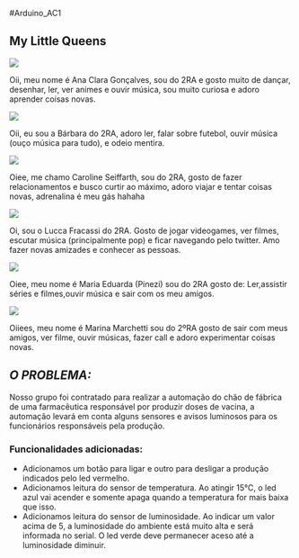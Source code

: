 #Arduino_AC1
## My Little Queens

![](https://anyimage.io/storage/uploads/60b05d2331b9fc1056c1b0431d1b5f9e)

Oii, meu nome é Ana Clara Gonçalves, sou do 2RA e gosto muito de dançar, desenhar, ler, ver animes e ouvir música, sou muito curiosa e adoro aprender coisas novas.


![](https://anyimage.io/storage/uploads/ed01d3a6d0e94e13237953a640f4d6d7)

Oii, eu sou a Bárbara do 2RA, adoro ler, falar sobre futebol, ouvir música (ouço música para tudo), e odeio mentira.

![](https://anyimage.io/storage/uploads/e3f3fad27154293db5746ca6599ee0c2)

Oiee, me chamo Caroline Seiffarth, sou do 2RA, gosto de fazer relacionamentos e busco curtir ao máximo, adoro viajar e tentar coisas novas, adrenalina é meu gás hahaha

![](https://anyimage.io/storage/uploads/67a8faf407307bd26a51d2fd42142296)

Oi, sou o Lucca Fracassi do 2RA. Gosto de jogar videogames, ver filmes, escutar música (principalmente pop) e ficar navegando pelo twitter. Amo fazer novas amizades e conhecer as pessoas.

![](https://anyimage.io/storage/uploads/8814ae7b449c067fe29ac65c5dcaac30)

Oiee, meu nome é Maria Eduarda (Pinezi) sou do 2RA gosto de: Ler,assistir séries e filmes,ouvir música e sair com os meu amigos.

![](https://anyimage.io/storage/uploads/6e649bd5ebbc18948b8df1dfc6b5d0ad)

Oiiees, meu nome é Marina Marchetti sou do 2ºRA gosto de sair com meus amigos, ver filme, ouvir músicas, fazer call e adoro experimentar coisas novas.

## *O PROBLEMA:*

Nosso grupo foi contratado para realizar a automação do chão de fábrica de uma farmacêutica responsável por produzir doses de vacina, a automação levará em conta alguns sensores e avisos luminosos para os funcionários responsáveis pela produção.


### Funcionalidades adicionadas:

- Adicionamos um botão para ligar e outro para desligar a produção indicados pelo led vermelho.
- Adicionamos leitura do sensor de temperatura. Ao atingir 15℃, o led azul vai acender e somente apaga quando a temperatura for mais baixa que isso.
- Adicionamos leitura do sensor de luminosidade. Ao indicar um valor acima de 5, a luminosidade do ambiente está muito alta e será informada no serial. O led verde deve permanecer aceso até a luminosidade diminuir.

